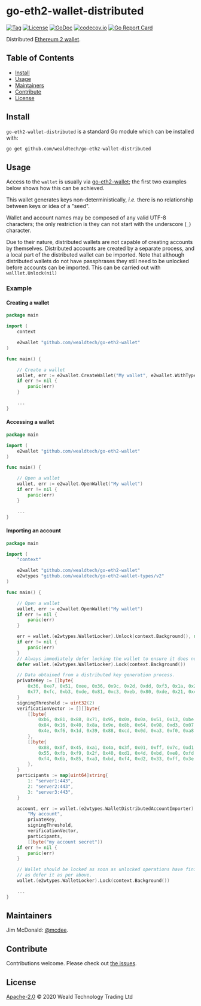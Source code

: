 # go-eth2-wallet-distributed

[![Tag](https://img.shields.io/github/tag/wealdtech/go-eth2-wallet-distributed.svg)](https://github.com/wealdtech/go-eth2-wallet-distributed/releases/)
[![License](https://img.shields.io/github/license/wealdtech/go-eth2-wallet-distributed.svg)](LICENSE)
[![GoDoc](https://godoc.org/github.com/wealdtech/go-eth2-wallet-distributed?status.svg)](https://godoc.org/github.com/wealdtech/go-eth2-wallet-distributed)
[![codecov.io](https://img.shields.io/codecov/c/github/wealdtech/go-eth2-wallet-distributed.svg)](https://codecov.io/github/wealdtech/go-eth2-wallet-distributed)
[![Go Report Card](https://goreportcard.com/badge/github.com/wealdtech/go-eth2-wallet-distributed)](https://goreportcard.com/report/github.com/wealdtech/go-eth2-wallet-distributed)

Distributed [Ethereum 2 wallet](https://github.com/wealdtech/go-eth2-wallet).


## Table of Contents

- [Install](#install)
- [Usage](#usage)
- [Maintainers](#maintainers)
- [Contribute](#contribute)
- [License](#license)

## Install

`go-eth2-wallet-distributed` is a standard Go module which can be installed with:

```sh
go get github.com/wealdtech/go-eth2-wallet-distributed
```

## Usage

Access to the `wallet` is usually via [go-eth2-wallet](https://github.com/wealdtech/go-eth2-wallet); the first two examples below shows how this can be achieved.

This wallet generates keys non-deterministically, _i.e._ there is no relationship between keys or idea of a "seed".

Wallet and account names may be composed of any valid UTF-8 characters; the only restriction is they can not start with the underscore (`_`) character.

Due to their nature, distributed wallets are not capable of creating accounts by themselves.  Distributed accounts are created by a separate process, and a local part of the distributed wallet can be imported.  Note that although distributed wallets do not have passphrases they still need to be unlocked before accounts can be imported.  This can be carried out with `walllet.Unlock(nil)`

### Example

#### Creating a wallet
```go
package main

import (
	context

	e2wallet "github.com/wealdtech/go-eth2-wallet"
)

func main() {

    // Create a wallet
    wallet, err := e2wallet.CreateWallet("My wallet", e2wallet.WithType("distributed"))
    if err != nil {
        panic(err)
    }

    ...
}
```

#### Accessing a wallet
```go
package main

import (
	e2wallet "github.com/wealdtech/go-eth2-wallet"
)

func main() {

    // Open a wallet
    wallet, err := e2wallet.OpenWallet("My wallet")
    if err != nil {
        panic(err)
    }

    ...
}
```

#### Importing an account
```go
package main

import (
	"context"

	e2wallet "github.com/wealdtech/go-eth2-wallet"
	e2wtypes "github.com/wealdtech/go-eth2-wallet-types/v2"
)

func main() {

	// Open a wallet
	wallet, err := e2wallet.OpenWallet("My wallet")
	if err != nil {
		panic(err)
	}

	err = wallet.(e2wtypes.WalletLocker).Unlock(context.Background(), nil)
	if err != nil {
		panic(err)
	}
	// Always immediately defer locking the wallet to ensure it does not remain unlocked outside of the function.
	defer wallet.(e2wtypes.WalletLocker).Lock(context.Background())

	// Data obtained from a distributed key generation process.
	privateKey := []byte{
		0x36, 0xe7, 0x51, 0xee, 0x36, 0x9c, 0x2d, 0xdd, 0xf3, 0x1a, 0x2b, 0x84, 0x0b, 0x05, 0x81, 0x92,
		0x77, 0xfc, 0xb3, 0xde, 0x81, 0xc3, 0xeb, 0x80, 0xde, 0x21, 0xcf, 0x2c, 0x74, 0xd6, 0xda, 0x3b,
	}
	signingThreshold := uint32(2)
	verificationVector := [][]byte{
		[]byte{
			0xb6, 0x81, 0x88, 0x71, 0x95, 0x0a, 0x0a, 0x51, 0x13, 0xbe, 0x35, 0xbb, 0x07, 0x06, 0x18, 0x4b,
			0x84, 0x16, 0x40, 0x8a, 0x9e, 0x8b, 0x64, 0x98, 0xd3, 0x07, 0xa5, 0x6f, 0xbb, 0x63, 0x4f, 0x93,
			0x4e, 0xf6, 0x1d, 0x39, 0x88, 0xcd, 0x0d, 0xa3, 0xf0, 0xa8, 0x5d, 0xf9, 0x07, 0x9d, 0x9b, 0x92,
		},
		[]byte{
			0x88, 0x8f, 0x45, 0xa1, 0x4a, 0x3f, 0x01, 0xff, 0x7c, 0xd1, 0xd4, 0xb0, 0x8b, 0xec, 0xd8, 0xfd,
			0x55, 0xfb, 0xf9, 0x2f, 0x40, 0xd1, 0x4d, 0xbd, 0xe8, 0xfd, 0x26, 0xe8, 0x65, 0xea, 0xda, 0x99,
			0xf4, 0x6b, 0x85, 0xa3, 0xbd, 0xf4, 0xd2, 0x33, 0xff, 0x3e, 0xe5, 0x67, 0x5d, 0xeb, 0x41, 0xef,
		},
	}
	participants := map[uint64]string{
		1: "server1:443",
		2: "server2:443",
		3: "server3:443",
	}

	account, err := wallet.(e2wtypes.WalletDistributedAccountImporter).ImportDistributedAccount(context.Background(),
		"My account",
		privateKey,
		signingThreshold,
		verificationVector,
		participants,
		[]byte("my account secret"))
	if err != nil {
		panic(err)
	}

	// Wallet should be locked as soon as unlocked operations have finished; it is safe to explicitly call wallet.Lock() as well
	// as defer it as per above.
	wallet.(e2wtypes.WalletLocker).Lock(context.Background())

	...
}
```

## Maintainers

Jim McDonald: [@mcdee](https://github.com/mcdee).

## Contribute

Contributions welcome. Please check out [the issues](https://github.com/wealdtech/go-eth2-wallet-distributed/issues).

## License

[Apache-2.0](LICENSE) © 2020 Weald Technology Trading Ltd
